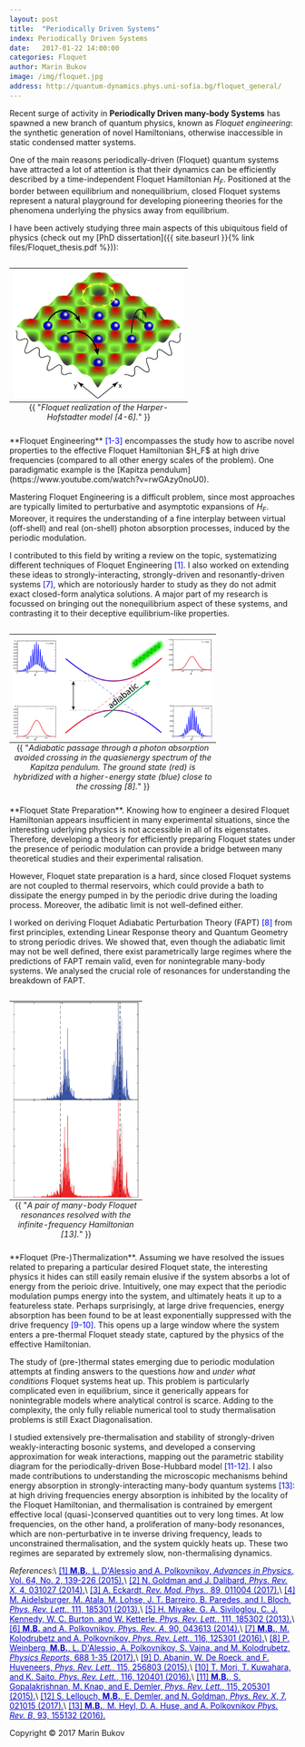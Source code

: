 ```yaml
---
layout: post
title:  "Periodically Driven Systems" 
index: Periodically Driven Systems
date:   2017-01-22 14:00:00
categories: Floquet
author: Marin Bukov
image: /img/floquet.jpg
address: http://quantum-dynamics.phys.uni-sofia.bg/floquet_general/
---
```

Recent surge of activity in **Periodically Driven many-body Systems** has spawned a new branch of quantum physics, known as *Floquet engineering*: the synthetic generation of novel Hamiltonians, otherwise inaccessible in static condensed matter systems.

One of the main reasons periodically-driven (Floquet) quantum systems have attracted a lot of attention is that their dynamics can be efficiently described by a time-independent Floquet Hamiltonian $H_F$. Positioned at the border between equilibrium and nonequilibrium, closed Floquet systems represent a natural playground for developing pioneering theories for the phenomena underlying the physics away from equilibrium.

I have been actively studying three main aspects of this ubiquitous field of physics (check out my [PhD dissertation]({{ site.baseurl }}{% link files/Floquet_thesis.pdf %})):

<table class="image" align="right">
<caption align="bottom">{{ "<i>Floquet realization of the Harper-Hofstadter model [4-6].</i>" }}</caption>
<tr><td><img src="/img/floquet.jpg" alt="The Harper-Hofstadter Model" description="Drawing" style="width: 300px; max-width:100%;"/></td></tr>
</table>
**Floquet Engineering** <span style="color:blue">[1-3]</span> encompasses the study how to ascribe novel properties to the effective Floquet Hamiltonian $H_F$ at high drive frequencies (compared to all other energy scales of the problem). One paradigmatic example is the [Kapitza pendulum](https://www.youtube.com/watch?v=rwGAzy0noU0). 

Mastering Floquet Engineering is a difficult problem, since most approaches are typically limited to perturbative and asymptotic expansions of $H_F$. Moreover, it requires the understanding of a fine interplay between virtual (off-shell) and real (on-shell) photon absorption processes, induced by the periodic modulation.

I contributed to this field by writing a review on the topic, systematizing different techniques of Floquet Engineering <span style="color:blue">[1]</span>. I also worked on extending these ideas to strongly-interacting, strongly-driven and resonantly-driven systems <span style="color:blue">[7]</span>, which are notoriously harder to study as they do not admit exact closed-form analytica solutions. A major part of my research is focussed on bringing out the nonequilibrium aspect of these systems, and contrasting it to their deceptive equilibrium-like properties.

<table class="image" align="right">
<caption align="bottom" style="text-align:center">{{ "<i>Adiabatic passage through a photon absorption avoided crossing in the quasienergy spectrum of the Kapitza pendulum. The ground state (red) is hybridized with a higher-energy state (blue) close to the crossing [8].</i>" }}
</caption>
<tr><td><img align="right" src="/img/FAPT.png" alt="Drawing" style="width: 350px; max-width:100%;"/></td></tr>
</table>
**Floquet State Preparation**. Knowing how to engineer a desired Floquet Hamiltonian appears insufficient in many
experimental situations, since the interesting uderlying physics is not accessible in all of its eigenstates. Therefore, developing a theory for efficiently preparing Floquet states under the presence of periodic modulation can provide a bridge between many theoretical studies and their experimental ralisation. 

However, Floquet state preparation is a hard, since closed Floquet systems are not coupled to thermal reservoirs, which could provide a bath to dissipate the energy pumped in by the periodic drive during the loading process. Moreover, the adibatic limit is not well-defined either. 

I worked on deriving Floquet Adiabatic Perturbation Theory (FAPT) <span style="color:blue">[8]</span> from first principles, extending Linear Response theory and Quantum Geometry to strong periodic drives. We showed that, even though the adiabatic limit may not be well defined, there exist parametrically large regimes where the predictions of FAPT remain valid, even for nonintegrable many-body systems. We analysed the crucial role of resonances for understanding the breakdown of FAPT.

<table class="image" align="right">
<caption align="bottom" style="text-align:center" >{{ "<i>A pair of many-body Floquet resonances resolved with the infinite-frequency Hamiltonian [13].</i>" }}
</caption>
<tr><td><img align="right" src="/img/floquet_res.png" alt="Drawing" style="width: 220px; max-width:100%;"/></td></tr>
</table>
**Floquet (Pre-)Thermalization**. Assuming we have resolved the issues related to preparing a particular desired Floquet state, the interesting physics it hides can still easily remain elusive if the system absorbs a lot of energy from the perioic drive. Intuitively, one may expect that the periodic modulation pumps energy into the system, and ultimately heats it up to a featureless state. Perhaps surprisingly, at large drive frequencies, energy absorption has been found to be at least exponentially suppressed with the drive frequency <span style="color:blue">[9-10]</span>. This opens up a large window where the system enters a pre-thermal Floquet steady state, captured by the physics of the effective Hamiltonian. 

The study of (pre-)thermal states emerging due to periodic modulation attempts at finding answers to the questions *how* and *under what conditions* Floquet systems heat up. This problem is particularly complicated even in equilibrium, since it generically appears for nonintegrable models where analytical control is scarce. Adding to the complexity, the only fully reliable numerical tool to study thermalisation problems is still Exact Diagonalisation. 

I studied extensively pre-thermalisation and stability of strongly-driven weakly-interacting bosonic systems, and developed a conserving approximation for weak interactions, mapping out the parametric stability diagram for the periodically-driven Bose-Hubbard model <span style="color:blue">[11-12]</span>. I also made contributions to understanding the microscopic mechanisms behind energy absorption in strongly-interacting many-body quantum systems <span style="color:blue">[13]</span>: at high driving frequencies energy absorption is inhibited by the locality of the Floquet Hamiltonian, and thermalisation is contrained by emergent effective local (quasi-)conserved quantities out to very long times. At low frequencies, on the other hand, a proliferation of many-body resonances, which are non-perturbative in te inverse driving frequency, leads to unconstrained thermalisation, and the system quickly heats up. These two regimes are separated by extremely slow, non-thermalising dynamics.


*References*:\\
<a href="https://arxiv.org/abs/1407.4803" style="color: #0000cd">[1] **M.B.**, L. D'Alessio and A. Polkovnikov, *Advances in Physics*, Vol. 64, No. 2, 139-226 (2015).</a>\\
<a href="https://arxiv.org/abs/1404.4373" style="color: #0000cd">[2] N. Goldman and J. Dalibard, *Phys. Rev. X*, 4, 031027 (2014).</a>\\
<a href="https://arxiv.org/abs/1606.08041" style="color: #0000cd">[3] A. Eckardt, *Rev. Mod. Phys.*, 89, 011004 (2017).</a>\\
<a href="https://arxiv.org/abs/1308.0321" style="color: #0000cd">[4] M. Aidelsburger, M. Atala, M. Lohse, J. T. Barreiro, B. Paredes, and I. Bloch, *Phys. Rev. Lett.*, 111, 185301 (2013).</a>\\
<a href="https://arxiv.org/abs/1308.1431" style="color: #0000cd">[5] H. Miyake, G. A. Siviloglou, C. J. Kennedy, W. C. Burton, and W. Ketterle, *Phys. Rev. Lett.*, 111, 185302 (2013).</a>\\
<a href="https://arxiv.org/abs/1408.5209" style="color: #0000cd">[6] **M.B.** and A. Polkovnikov, *Phys. Rev. A*, 90, 043613 (2014).</a>\\
<a href="https://arxiv.org/abs/1510.02744" style="color: #0000cd">[7] **M.B.**, M. Kolodrubetz and A. Polkovnikov, *Phys. Rev. Lett.*, 116, 125301 (2016).</a>\\
<a href="https://arxiv.org/abs/1510.02744" style="color: #0000cd">[8] P. Weinberg, **M.B.**, L. D'Alessio, A. Polkovnikov, S. Vajna, and M. Kolodrubetz, *Physics Reports*, 688 1-35 (2017).</a>\\
<a href="https://arxiv.org/abs/1507.01474" style="color: #0000cd">[9] D. Abanin, W. De Roeck, and F. Huveneers, *Phys. Rev. Lett.*, 115, 256803 (2015).</a>\\
<a href="https://arxiv.org/abs/1509.03968" style="color: #0000cd">[10] T. Mori, T. Kuwahara, and K. Saito, *Phys. Rev. Lett.*, 116, 120401 (2016).</a>\\
<a href="https://arxiv.org/abs/1507.01946" style="color: #0000cd">[11] **M.B.**, S. Gopalakrishnan, M. Knap, and E. Demler, *Phys. Rev. Lett.*, 115, 205301 (2015).</a>\\
<a href="https://arxiv.org/abs/1610.02972" style="color: #0000cd">[12] S. Lellouch, **M.B.**, E. Demler, and N. Goldman, *Phys. Rev. X*, 7, 021015 (2017).</a>\\
<a href="https://arxiv.org/abs/1512.02119" style="color: #0000cd">[13] **M.B.**, M. Heyl, D. A. Huse, and A. Polkovnikov *Phys. Rev. B*, 93, 155132 (2016).</a>

Copyright © 2017 Marin Bukov
